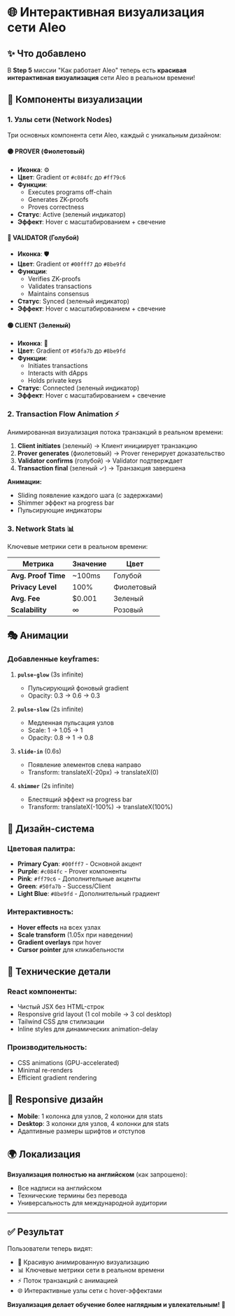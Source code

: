 # 🌐 Интерактивная визуализация сети Aleo

## ✨ Что добавлено

В **Step 5** миссии "Как работает Aleo" теперь есть **красивая интерактивная визуализация** сети Aleo в реальном времени!

## 🎨 Компоненты визуализации

### 1. **Узлы сети (Network Nodes)**

Три основных компонента сети Aleo, каждый с уникальным дизайном:

#### 🟣 **PROVER** (Фиолетовый)
- **Иконка**: ⚙️ 
- **Цвет**: Gradient от `#c084fc` до `#ff79c6`
- **Функции**:
  - Executes programs off-chain
  - Generates ZK-proofs
  - Proves correctness
- **Статус**: Active (зеленый индикатор)
- **Эффект**: Hover с масштабированием + свечение

#### 🔵 **VALIDATOR** (Голубой)
- **Иконка**: 🛡️
- **Цвет**: Gradient от `#00fff7` до `#8be9fd`
- **Функции**:
  - Verifies ZK-proofs
  - Validates transactions
  - Maintains consensus
- **Статус**: Synced (зеленый индикатор)
- **Эффект**: Hover с масштабированием + свечение

#### 🟢 **CLIENT** (Зеленый)
- **Иконка**: 👤
- **Цвет**: Gradient от `#50fa7b` до `#8be9fd`
- **Функции**:
  - Initiates transactions
  - Interacts with dApps
  - Holds private keys
- **Статус**: Connected (зеленый индикатор)
- **Эффект**: Hover с масштабированием + свечение

### 2. **Transaction Flow Animation** ⚡

Анимированная визуализация потока транзакций в реальном времени:

1. **Client initiates** (зеленый) → Клиент инициирует транзакцию
2. **Prover generates** (фиолетовый) → Prover генерирует доказательство
3. **Validator confirms** (голубой) → Validator подтверждает
4. **Transaction final** (зеленый ✓) → Транзакция завершена

**Анимации:**
- Sliding появление каждого шага (с задержками)
- Shimmer эффект на progress bar
- Пульсирующие индикаторы

### 3. **Network Stats** 📊

Ключевые метрики сети в реальном времени:

| Метрика | Значение | Цвет |
|---------|----------|------|
| **Avg. Proof Time** | ~100ms | Голубой |
| **Privacy Level** | 100% | Фиолетовый |
| **Avg. Fee** | $0.001 | Зеленый |
| **Scalability** | ∞ | Розовый |

## 🎭 Анимации

### Добавленные keyframes:

1. **`pulse-glow`** (3s infinite)
   - Пульсирующий фоновый gradient
   - Opacity: 0.3 → 0.6 → 0.3

2. **`pulse-slow`** (2s infinite)
   - Медленная пульсация узлов
   - Scale: 1 → 1.05 → 1
   - Opacity: 0.8 → 1 → 0.8

3. **`slide-in`** (0.6s)
   - Появление элементов слева направо
   - Transform: translateX(-20px) → translateX(0)

4. **`shimmer`** (2s infinite)
   - Блестящий эффект на progress bar
   - Transform: translateX(-100%) → translateX(100%)

## 🎨 Дизайн-система

### Цветовая палитра:

- **Primary Cyan**: `#00fff7` - Основной акцент
- **Purple**: `#c084fc` - Prover компоненты
- **Pink**: `#ff79c6` - Дополнительные акценты
- **Green**: `#50fa7b` - Success/Client
- **Light Blue**: `#8be9fd` - Дополнительный градиент

### Интерактивность:

- **Hover effects** на всех узлах
- **Scale transform** (1.05x при наведении)
- **Gradient overlays** при hover
- **Cursor pointer** для кликабельности

## 🚀 Технические детали

### React компоненты:
- Чистый JSX без HTML-строк
- Responsive grid layout (1 col mobile → 3 col desktop)
- Tailwind CSS для стилизации
- Inline styles для динамических animation-delay

### Производительность:
- CSS animations (GPU-accelerated)
- Minimal re-renders
- Efficient gradient rendering

## 📱 Responsive дизайн

- **Mobile**: 1 колонка для узлов, 2 колонки для stats
- **Desktop**: 3 колонки для узлов, 4 колонки для stats
- Адаптивные размеры шрифтов и отступов

## 🌍 Локализация

**Визуализация полностью на английском** (как запрошено):
- Все надписи на английском
- Технические термины без перевода
- Универсальность для международной аудитории

---

## ✅ Результат

Пользователи теперь видят:
- 🎨 Красивую анимированную визуализацию
- 📊 Ключевые метрики сети в реальном времени
- ⚡ Поток транзакций с анимацией
- 🌐 Интерактивные узлы сети с hover-эффектами

**Визуализация делает обучение более наглядным и увлекательным!** 🎉


